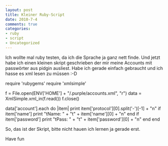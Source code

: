```yaml
--- 
layout: post
title: Kleiner Ruby-Script
date: 2010-7-4
comments: true
categories: 
- ruby
- script
- Uncategorized
---
```

<p>Ich wollte mal ruby testen, da ich die Sprache ja ganz nett finde.
Und jetzt habe ich einen kleinen skript geschrieben der mir meine
Accounts mit passwörter aus pidgin ausliest. Habe ich gerade einfach
gebraucht und ich hasse es xml lesen zu müssen :-D</p>

<div class="CodeRay">
  <div class="code">require <span class="s"><span class="dl">'</span><span class="k">rubygems</span><span class="dl">'</span></span>
require <span class="s"><span class="dl">'</span><span class="k">xmlsimple</span><span class="dl">'</span></span>

f = <span class="co">File</span>.open(<span class="co">ENV</span>[<span class="s"><span class="dl">'</span><span class="k">HOME</span><span class="dl">'</span></span>] + <span class="s"><span class="dl">&quot;</span><span class="k">/.purple/accounts.xml</span><span class="dl">&quot;</span></span>, <span class="s"><span class="dl">&quot;</span><span class="k">r</span><span class="dl">&quot;</span></span>)
data = <span class="co">XmlSimple</span>.xml_in(f.read())
f.close()

data[<span class="s"><span class="dl">'</span><span class="k">account</span><span class="dl">'</span></span>].each <span class="r">do</span> |item|
        print item[<span class="s"><span class="dl">'</span><span class="k">protocol</span><span class="dl">'</span></span>][<span class="i">0</span>].split(<span class="s"><span class="dl">'</span><span class="k">-</span><span class="dl">'</span></span>)[<span class="i">-1</span>] + <span class="s"><span class="dl">&quot;</span><span class="ch">n</span><span class="dl">&quot;</span></span>
        <span class="r">if</span> item[<span class="s"><span class="dl">'</span><span class="k">name</span><span class="dl">'</span></span>]
          print <span class="s"><span class="dl">&quot;</span><span class="ch">t</span><span class="k">Name: </span><span class="dl">&quot;</span></span> + <span class="s"><span class="dl">&quot;</span><span class="ch">t</span><span class="dl">&quot;</span></span> + item[<span class="s"><span class="dl">'</span><span class="k">name</span><span class="dl">'</span></span>][<span class="i">0</span>] + <span class="s"><span class="dl">&quot;</span><span class="ch">n</span><span class="dl">&quot;</span></span>
        <span class="r">end</span>
        <span class="r">if</span> item[<span class="s"><span class="dl">'</span><span class="k">password</span><span class="dl">'</span></span>]
          print <span class="s"><span class="dl">&quot;</span><span class="ch">t</span><span class="k">Pass: </span><span class="dl">&quot;</span></span> + <span class="s"><span class="dl">&quot;</span><span class="ch">t</span><span class="dl">&quot;</span></span> + item[<span class="s"><span class="dl">'</span><span class="k">password</span><span class="dl">'</span></span>][<span class="i">0</span>] + <span class="s"><span class="dl">&quot;</span><span class="ch">n</span><span class="dl">&quot;</span></span>
        <span class="r">end</span>
<span class="r">end</span></div>
</div>


<p>So, das ist der Skript, bitte nicht hauen ich lernen ja gerade erst.</p>

<p>Have fun</p>
